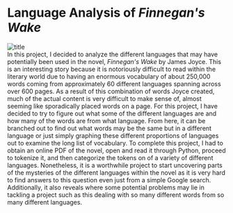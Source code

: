 # Language Analysis of *Finnegan's Wake*
![title](https://m.media-amazon.com/images/I/A1wIMapmpoL._AC_UF1000,1000_QL80_.jpg)
<br>
In this project, I decided to analyze the different languages that may have potentially been used in the novel, *Finnegan's Wake* by James Joyce. This is an interesting story because it is notoriously difficult to read within the literary world due to having an enormous vocabulary of about 250,000 words coming from approximately 60 different languages spanning across over 600 pages. As a result of this combination of words Joyce created, much of the actual content is very difficult to make sense of, almost seeming like sporadically placed words on a page. For this project, I have decided to try to figure out what some of the different languages are and how many of the words are from what language. From here, it can be branched out to find out what words may be the same but in a different language or just simply graphing these different proportions of languages out to examine the long list of vocabulary. To complete this project, I had to obtain an online PDF of the novel, open and read it through Python, proceed to tokenize it, and then categorize the tokens on of a variety of different languages. Nonetheless, it is a worthwhile project to start uncovering parts of the mysteries of the different languages within the novel as it is very hard to find answers to this question even just from a simple Google search. Additionally, it also reveals where some potential problems may lie in tackling a project such as this dealing with so many different words from so many different languages.


